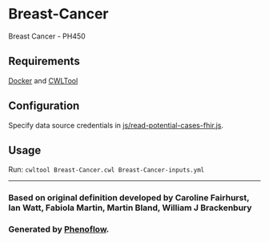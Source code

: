 # Breast-Cancer

Breast Cancer - PH450

## Requirements

[Docker](https://docs.docker.com/install/) and [CWLTool](https://github.com/common-workflow-language/cwltool#install)

## Configuration

Specify data source credentials in [js/read-potential-cases-fhir.js](js/read-potential-cases-fhir.js).

## Usage

Run: `cwltool Breast-Cancer.cwl Breast-Cancer-inputs.yml`

***

### Based on original definition developed by Caroline Fairhurst, Ian Watt, Fabiola Martin, Martin Bland, William J Brackenbury
### Generated by [Phenoflow](https://kclhi.org/phenoflow).
